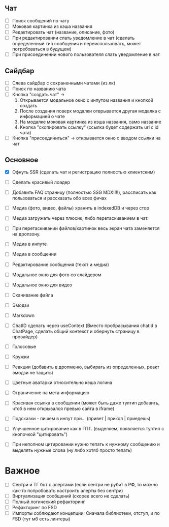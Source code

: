 ## Чат
- [ ] Поиск сообщений по чату
- [ ] Моковая картинка из кэша названия
- [ ] Редактировать чат (название, описание, фото)
- [ ] При редактировании слать уведомление в чат (сделать определенный тип сообщения и переиспользовать, может потребоваться в будущем)
- [ ] При присоединении нового пользователя слать уведомление в чат 

## Сайдбар

- [ ] Слева сайдбар с сохраненными чатами (из лк)
- [ ] Поиск по названию чата
- [ ] Кнопка "создать чат" ->
    1. Открывается модальное окно с инпутом названия и кнопкой создать
    2. После создания поверх модалки отврывается другая модалка с информацией о чате
    3. На модалке моковая картинка из кэша названия, само название
    4. Кнопка "скопировать ссылку" (ссылка будет содержать url с id чата)
- [ ] Кнопка "присоединиться" -> открывается окно с вводом ссылки на чат

## Основное
- [X] Офнуть SSR (сделать чат и регистрацию полностью клиентским)
- [ ] Сделать красивый лоадер
- [ ] Добавить FAQ страницу (полностью SSG MDX!!!!), рассписать как пользоваться и рассказать обо всех фичах
- [ ] Медиа (фото, видео, файлы) хранить в indexedDB и через стор
- [ ] Медиа загружать через плюсик, либо перетаскиванием в чат.
- [ ] При перетаскивании файлов/картинок весь экран чата заменяется на дропзону.
- [ ] Медиа в инпуте
- [ ] Медиа в сообщении
- [ ] Редактирование сообщения (текст и медиа)
- [ ] Модальное окно для фото со слайдером
- [ ] Модальное окно для видео
- [ ] Скачивание файла
- [ ] Эмодзи
- [ ] Markdown
- [ ] ChatID сделать через useContext (Вместо пробрасывания chatId в ChatPage, сделать общий контекст и обернуть страницу в провайдер)
- [ ] Голосовые
- [ ] Кружки
- [ ] Реакции (добавить в дропменю, выбирать из определенных, реакт эмодзи не тащить)
- [ ] Цветные аватарки относительно кэша логина
- [ ] Ограничение на мета информацию
- [ ] Красивая ссылка в сообщении (может быть даже тултип добавить, чтоб в нем открывался превью сайта в iframe)
- [ ] Подсказки - пишем в инпут при... (привет | прикол | приедешь)
- [ ] Улучшенное цитирование как в ГПТ. (выделяем, появляется тултип с кнопочкой "цитировать")
- [ ] При неполном цитировании нужно тепать к нужному сообщению и выделять нужные слова (ну либо хотяб просто тепать)


# Важное
- [ ] Сентри и ТГ бот с алертами (если сентри не рубит в РФ, то можно как-то попробовать настроить алерты без сентри)
- [ ] Виртуализация сообщений (скорее всего не сделать)
- [ ] Полный логический рефакторинг
- [ ] Рефакторинг по FSD
- [ ] Импорты соблюдают концепции. Сначала библиотеки, отступ, и по FSD (тут мб есть линтеры)
